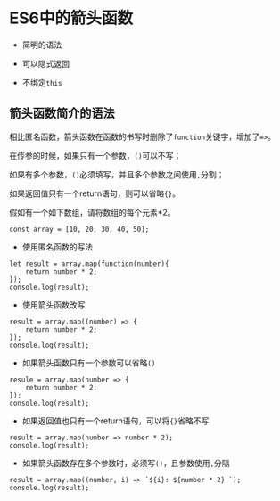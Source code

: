 # ES6中的箭头函数

- 简明的语法

- 可以隐式返回

- 不绑定`this`

## 箭头函数简介的语法

相比匿名函数，箭头函数在函数的书写时删除了`function`关键字，增加了`=>`。

在传参的时候，如果只有一个参数，`()`可以不写；

如果有多个参数，`()`必须填写，并且多个参数之间使用`,`分割；

如果返回值只有一个return语句，则可以省略`{}`。


假如有一个如下数组，请将数组的每个元素*2。

```
const array = [10, 20, 30, 40, 50];
```

* 使用匿名函数的写法
```
let result = array.map(function(number){
    return number * 2;
});
console.log(result);
```

* 使用箭头函数改写
```
result = array.map((number) => {
    return number * 2;
});
console.log(result);
```

- 如果箭头函数只有一个参数可以省略`()`
```
resule = array.map(number => {
    return number * 2;
});
console.log(result);
```

- 如果返回值也只有一个return语句，可以将`{}`省略不写
```
result = array.map(number => number * 2);
console.log(result);
```

- 如果箭头函数存在多个参数时，必须写`()`，且参数使用`,`分隔
```
result = array.map((number, i) => `${i}: ${number * 2} `);
console.log(result);
```

